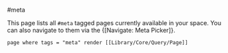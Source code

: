 #meta

This page lists all `#meta` tagged pages currently available in your space. You can also navigate to them via the {[Navigate: Meta Picker]}.

```query
page where tags = "meta" render [[Library/Core/Query/Page]]
```
